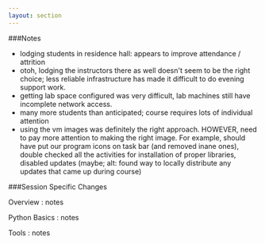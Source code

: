 ```yaml
---
layout: section
---
```


###Notes

- lodging students in residence hall: appears to improve attendance / attrition
- otoh, lodging the instructors there as well doesn't seem to be the right
choice; less reliable infrastructure has made it difficult to do evening support
work.
- getting lab space configured was very difficult, lab machines still have
incomplete network access.
- many more students than anticipated; course requires lots of individual
attention
- using the vm images was definitely the right approach.  HOWEVER, need to pay
more attention to making the right image.  For example, should have put our
program icons on task bar (and removed inane ones), double checked all the
activities for installation of proper libraries, disabled updates (maybe; alt:
found way to locally distribute any updates that came up during course)

###Session Specific Changes

Overview
: notes

Python Basics
: notes

Tools
: notes

